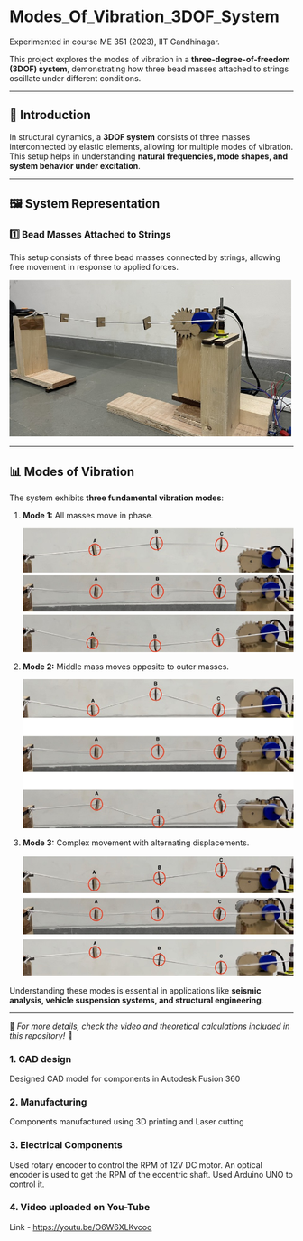 # Modes_Of_Vibration_3DOF_System
Experimented in course ME 351 (2023), IIT Gandhinagar.

This project explores the modes of vibration in a **three-degree-of-freedom (3DOF) system**, demonstrating how three bead masses attached to strings oscillate under different conditions.

---

## 📌 Introduction
In structural dynamics, a **3DOF system** consists of three masses interconnected by elastic elements, allowing for multiple modes of vibration. This setup helps in understanding **natural frequencies, mode shapes, and system behavior under excitation**.

---

## 🖼 System Representation

### **1️⃣ Bead Masses Attached to Strings**
This setup consists of three bead masses connected by strings, allowing free movement in response to applied forces.

<img src="Images/setup.jpg" alt="Bead Mass System" width="500px">

---

## 📊 Modes of Vibration
The system exhibits **three fundamental vibration modes**:
1. **Mode 1:** All masses move in phase.

   <img src="Images/1.jpg" alt="Mode1" width="500px">
   
2. **Mode 2:** Middle mass moves opposite to outer masses.
   
   <img src="Images/3.jpg" alt="Mode2" width="500px">
   
3. **Mode 3:** Complex movement with alternating displacements.
   
   <img src="Images/2.jpg" alt="Mode3" width="500px">

Understanding these modes is essential in applications like **seismic analysis, vehicle suspension systems, and structural engineering**.


---

📌 *For more details, check the video and theoretical calculations included in this repository!* 🚀


### 1. CAD design
Designed CAD model for components in Autodesk Fusion 360
### 2. Manufacturing
Components manufactured using 3D printing and Laser cutting
### 3. Electrical Components
Used rotary encoder to control the RPM of 12V DC motor.
An optical encoder is used to get the RPM of the eccentric shaft.
Used Arduino UNO to control it.
### 4. Video uploaded on You-Tube 
Link - https://youtu.be/O6W6XLKvcoo


